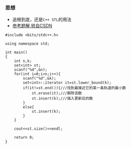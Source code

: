 ### 思想
* 追根到底，还是```C++ STL```的用法
* [参考题解,转自CSDN](https://blog.csdn.net/qq_44378358/article/details/99984592)

```
#include <bits/stdc++.h>

using namespace std;

int main()
{
    int n,k;
    set<int> st;
    scanf("%d",&n);
    for(int i=0;i<n;i++){
        scanf("%d",&k);
        set<int>::iterator it=st.lower_bound(k);
        if(it!=st.end()){///找到最接近它的某一条轨道的最小数
            st.erase(it);///删除该数
            st.insert(k);///插入更新后的数
        }
        else{
            st.insert(k);
        }
    }

    cout<<st.size()<<endl;

    return 0;
}
```
